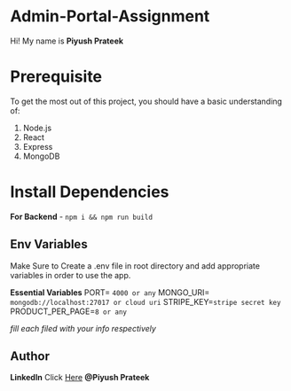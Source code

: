 ﻿# Admin-Portal-Assignment

Hi! My name is **Piyush Prateek**

# Prerequisite

To get the most out of this project, you should have a basic understanding of:

1. Node.js
2. React
3. Express
4. MongoDB

# Install Dependencies

**For Backend** - `npm i && npm run build`

## Env Variables

Make Sure to Create a .env file in root directory and add appropriate variables in order to use the app.

**Essential Variables**
PORT= `4000 or any`
MONGO_URI= `mongodb://localhost:27017 or cloud uri`
STRIPE_KEY=`stripe secret key`
PRODUCT_PER_PAGE=`8 or any`

_fill each filed with your info respectively_

## Author

**LinkedIn** Click [Here](https://www.linkedin.com/in/piyush-prateek-9a922912b/) **@Piyush Prateek**
